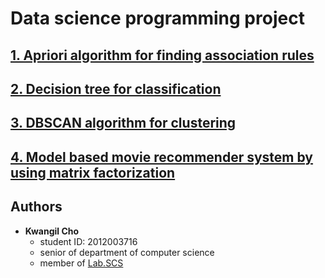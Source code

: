 # Data science programming project

## [1. Apriori algorithm for finding association rules](http://hconnect.hanyang.ac.kr/2017_ITE4005_10066/2017_ITE4005_2012003716/tree/master/assignment1)
## [2. Decision tree for classification](http://hconnect.hanyang.ac.kr/2017_ITE4005_10066/2017_ITE4005_2012003716/tree/master/assignment2)
## [3. DBSCAN algorithm for clustering](http://hconnect.hanyang.ac.kr/2017_ITE4005_10066/2017_ITE4005_2012003716/tree/master/assignment3)
## [4. Model based movie recommender system by using matrix factorization](http://hconnect.hanyang.ac.kr/2017_ITE4005_10066/2017_ITE4005_2012003716/tree/master/assignment4)

## Authors

* **Kwangil Cho**
    * student ID: 2012003716
    * senior of department of computer science
    * member of [Lab.SCS](http://scslab.hanyang.ac.kr/)
